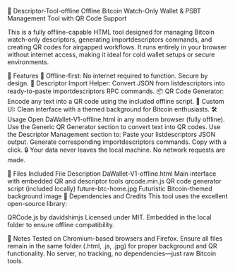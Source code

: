 💼 Descriptor-Tool-offline
Offline Bitcoin Watch-Only Wallet & PSBT Management Tool with QR Code Support

This is a fully offline-capable HTML tool designed for managing Bitcoin watch-only descriptors, generating importdescriptors commands, and creating QR codes for airgapped workflows. It runs entirely in your browser without internet access, making it ideal for cold wallet setups or secure environments.

📂 Features
🔐 Offline-first: No internet required to function. Secure by design.
🧾 Descriptor Import Helper: Convert JSON from listdescriptors into ready-to-paste importdescriptors RPC commands.
📦 QR Code Generator: Encode any text into a QR code using the included offline script.
🎨 Custom UI: Clean interface with a themed background for Bitcoin enthusiasts.
🛠️ Usage
Open DaWallet-V1-offline.html in any modern browser (fully offline).
Use the Generic QR Generator section to convert text into QR codes.
Use the Descriptor Management section to:
Paste your listdescriptors JSON output.
Generate corresponding importdescriptors commands.
Copy with a click.
🔒 Your data never leaves the local machine. No network requests are made.

📁 Files Included
File	Description
DaWallet-V1-offline.html	Main interface with embedded QR and descriptor tools
qrcode.min.js	QR code generator script (included locally)
future-btc-home.jpg	Futuristic Bitcoin-themed background image
📜 Dependencies and Credits
This tool uses the excellent open-source library:

QRCode.js by davidshimjs
Licensed under MIT. Embedded in the local folder to ensure offline compatibility.

🧠 Notes
Tested on Chromium-based browsers and Firefox.
Ensure all files remain in the same folder (.html, .js, .jpg) for proper background and QR functionality.
No server, no tracking, no dependencies—just raw Bitcoin tools.
